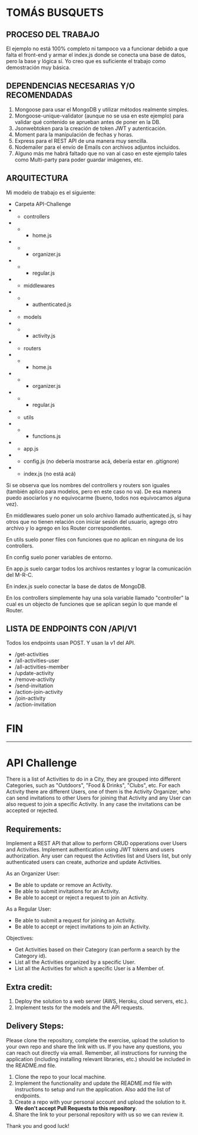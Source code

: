 # TOMÁS BUSQUETS

## PROCESO DEL TRABAJO

El ejemplo no está 100% completo ni tampoco va a funcionar debido a que falta el front-end y armar el index.js donde se conecta una base de datos, pero la base y lógica sí. Yo creo que es suficiente el trabajo como demostración muy básica.

## DEPENDENCIAS NECESARIAS Y/O RECOMENDADAS

1. Mongoose para usar el MongoDB y utilizar métodos realmente simples.
2. Mongoose-unique-validator (aunque no se usa en este ejemplo) para validar qué contenido se aprueban antes de poner en la DB.
3. Jsonwebtoken para la creación de token JWT y autenticación.
4. Moment para la manipulación de fechas y horas.
5. Express para el REST API de una manera muy sencilla.
6. Nodemailer para el envío de Emails con archivos adjuntos incluidos.
7. Alguno más me habrá faltado que no van al caso en este ejemplo tales como Multi-party para poder guardar imágenes, etc.

## ARQUITECTURA

Mi modelo de trabajo es el siguiente:

- Carpeta API-Challenge
- - controllers
- - - home.js
- - - organizer.js
- - - regular.js
- - middlewares
- - - authenticated.js
- - models
- - - activity.js
- - routers
- - - home.js
- - - organizer.js
- - - regular.js
- - utils
- - - functions.js
- - app.js
- - config.js (no debería mostrarse acá, debería estar en .gitignore)
- - index.js (no está acá)

Si se observa que los nombres del controllers y routers son iguales (también aplico para modelos, pero en este caso no va). De esa manera puedo asociarlos y no equivocarme (bueno, todos nos equivocamos alguna vez).

En middlewares suelo poner un solo archivo llamado authenticated.js, si hay otros que no tienen relación con iniciar sesión del usuario, agrego otro archivo y lo agrego en los Router correspondientes.

En utils suelo poner files con funciones que no aplican en ninguna de los controllers.

En config suelo poner variables de entorno.

En app.js suelo cargar todos los archivos restantes y lograr la comunicación del M-R-C.

En index.js suelo conectar la base de datos de MongoDB.

En los controllers simplemente hay una sola variable llamado "controller" la cual es un objecto de funciones que se aplican según lo que mande el Router.


## LISTA DE ENDPOINTS CON /API/V1

Todos los endpoints usan POST. Y usan la v1 del API.

- /get-activities
- /all-activities-user
- /all-activities-member
- /update-activity
- /remove-activity
- /send-invitation
- /action-join-activity
- /join-activity
- /action-invitation


# FIN


---------------------------------------------------------------------------

# API Challenge

There is a list of Activities to do in a City, they are grouped into different Categories, such as "Outdoors", "Food & Drinks", "Clubs", etc.
For each Activity there are different Users, one of them is the Activity Organizer, who can send invitations to other Users for joining that Activity and any User can also request to join a specific Activity. In any case the invitations can be accepted or rejected.

## Requirements:

Implement a REST API that allow to perform CRUD opperations over Users and Activities.
Implement authentication using JWT tokens and users authorization.
Any user can request the Activities list and Users list, but only authenticated users can create, authorize and update Activities.

As an Organizer User:
- Be able to update or remove an Activity.
- Be able to submit invitations for an Activity.
- Be able to accept or reject a request to join an Activity.
        
As a Regular User:
- Be able to submit a request for joining an Activity.
- Be able to accept or reject invitations to join an Activity.
     
Objectives:
- Get Activities based on their Category (can perform a search by the Category id).
- List all the Activities organized by a specific User.
- List all the Activities for which a specific User is a Member of.
         
## Extra credit:

1. Deploy the solution to a web server (AWS, Heroku, cloud servers, etc.).
2. Implement tests for the models and the API requests.
         
## Delivery Steps: 

Please clone the repository, complete the exercise, upload the solution to your own repo and share the link with us. If you have any questions, you can reach out directly via email. Remember, all instructions for running the application (including installing relevant libraries, etc.) should be included in the README.md file. 

1. Clone the repo to your local machine.
2. Implement the functionality and update the README.md file with instructions to setup and run the application. Also add the list of endpoints.
3. Create a repo with your personal account and upload the solution to it. **We don't accept Pull Requests to this repository**.
4. Share the link to your personal repository with us so we can review it.

Thank you and good luck!
